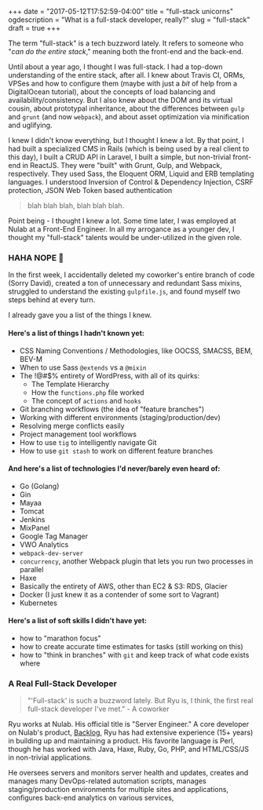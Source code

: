 +++
date = "2017-05-12T17:52:59-04:00"
title = "full-stack unicorns"
ogdescription = "What is a full-stack developer, really?"
slug = "full-stack"
draft = true
+++
 
The term "full-stack" is a tech buzzword lately. It refers to someone who "*can do the entire stack*," meaning both the front-end and the back-end.

Until about a year ago, I thought I was full-stack. I had a top-down understanding of the entire stack, after all. I knew about Travis CI, ORMs, VPSes and how to configure them (maybe with just a *bit* of help from a DigitalOcean tutorial), about the concepts of load balancing and availability/consistency. But I also knew about the DOM and its virtual cousin, about prototypal inheritance, about the differences between `gulp` and `grunt` (and now `webpack`), and about asset optimization via minification and uglifying. 

I knew I didn't know everything, but I thought I knew a lot. By that point, I had built a specialized CMS in Rails (which is being used by a real client to this day), I built a CRUD API in Laravel, I built a simple, but non-trivial front-end in ReactJS. They were "built" with Grunt, Gulp, and Webpack, respectively. They used Sass, the Eloquent ORM, Liquid and ERB templating languages. I understood Inversion of Control & Dependency Injection, CSRF protection, JSON Web Token based authentication 

> blah blah blah, blah blah blah. 

Point being - I thought I knew a lot. Some time later, I was employed at Nulab at a Front-End Engineer. In all my arrogance as a younger dev, I thought my "full-stack" talents would be under-utilized in the given role.

### HAHA NOPE :poop:

In the first week, I accidentally deleted my coworker's entire branch of code (Sorry David), created a ton of unnecessary and redundant Sass mixins, struggled to understand the existing `gulpfile.js`, and found myself two steps behind at every turn.

I already gave you a list of the things I knew. 

#### Here's a list of things I hadn't known yet:

- CSS Naming Conventions / Methodologies, like OOCSS, SMACSS, BEM, BEV-M
- When to use Sass `@extends` vs a `@mixin`
- The !@#$% entirety of WordPress, with all of its quirks:
  - The Template Hierarchy
  - How the `functions.php` file worked
  - The concept of `actions` and `hooks`
- Git branching workflows (the idea of "feature branches")
- Working with different environments (staging/production/dev)
- Resolving merge conflicts easily
- Project management tool workflows
- How to use `tig` to intelligently navigate Git
- How to use `git stash` to work on different feature branches

#### And here's a list of technologies I'd never/barely even heard of:
- Go (Golang) 
- Gin
- Mayaa
- Tomcat
- Jenkins
- MixPanel
- Google Tag Manager 
- VWO Analytics
- `webpack-dev-server`
- `concurrency`, another Webpack plugin that lets you run two processes in parallel
- Haxe
- Basically the entirety of AWS, other than EC2 & S3: RDS, Glacier
- Docker (I just knew it as a contender of some sort to Vagrant)
- Kubernetes

#### Here's a list of soft skills I didn't have yet:
- how to "marathon focus"
- how to create accurate time estimates for tasks (still working on this)
- how to "think in branches" with `git` and keep track of what code exists where

### A Real Full-Stack Developer

> "'Full-stack' is such a buzzword lately. But Ryu is, I think, the first real full-stack developer I've met." - A coworker

Ryu works at Nulab. His official title is "Server Engineer." A core developer on Nulab's product, [Backlog](https://backlogtool.com), Ryu has had extensive experience (15+ years) in building up and maintaining a product. His favorite language is Perl, though he has worked with Java, Haxe, Ruby, Go, PHP, and HTML/CSS/JS in non-trivial applications.

He oversees servers and monitors server health and updates, creates and manages many DevOps-related automation scripts, manages staging/production environments for multiple sites and applications, configures back-end analytics on various services, 